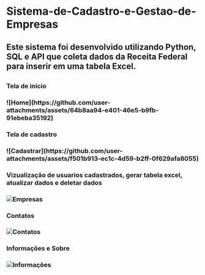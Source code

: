 # Sistema-de-Cadastro-e-Gestao-de-Empresas

<h2>Este sistema foi desenvolvido utilizando Python, SQL e API que coleta dados da Receita Federal para inserir em uma tabela Excel.<h2>

<h3>Tela de início<h3>
![Home](https://github.com/user-attachments/assets/64b8aa94-e401-46e5-b9fb-91ebeba35192)

<h3>Tela de cadastro<h3>
![Cadastrar](https://github.com/user-attachments/assets/f501b913-ec1c-4d59-b2ff-0f629afa8055)

<h3>Vizualização de usuarios cadastrados, gerar tabela excel, atualizar dados e deletar dados<h3>

![Empresas](https://github.com/user-attachments/assets/d4b7def3-c285-48f5-9571-74ad968d266a)

<h3>Contatos<h3>

![Contatos](https://github.com/user-attachments/assets/043f4af6-46fe-42bb-9427-fdd7ef4d97e5)

<h3>Informações e Sobre<h3>

![Informações](https://github.com/user-attachments/assets/f527965e-ec0c-4a8e-8300-d0eed8d3c413)


